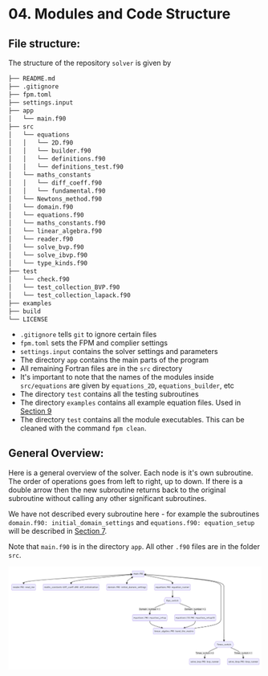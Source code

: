 # 04. Modules and Code Structure

## File structure:

The structure of the repository `solver` is given by

```
├── README.md
├── .gitignore
├── fpm.toml
├── settings.input
├── app
│   └── main.f90
├── src
│   └── equations
│   │   └── 2D.f90
│   │   └── builder.f90
│   │   └── definitions.f90
│   │   └── definitions_test.f90
│   └── maths_constants
│   │   └── diff_coeff.f90
│   │   └── fundamental.f90
│   └── Newtons_method.f90
│   └── domain.f90
│   └── equations.f90
│   └── maths_constants.f90
│   └── linear_algebra.f90
│   └── reader.f90
│   └── solve_bvp.f90
│   └── solve_ibvp.f90
│   └── type_kinds.f90
├── test
│   └── check.f90
│   └── test_collection_BVP.f90
│   └── test_collection_lapack.f90
├── examples
├── build
└── LICENSE
```

* `.gitignore` tells `git` to ignore certain files
* `fpm.toml` sets the FPM and complier settings
* `settings.input` contains the solver settings and parameters
* The directory `app` contains the main parts of the program
* All remaining Fortran files are in the `src` directory
* It's important to note that the names of the modules inside `src/equations` are given by `equations_2D`, `equations_builder`, etc
* The directory `test` contains all the testing subroutines
* The directory `examples` contains all example equation files. Used in [Section 9](9.example_equations.md)
* The directory `test` contains all the module executables. This can be cleaned with the command `fpm clean`.

## General Overview:

Here is a general overview of the solver. Each node is it's own subroutine. 
The order of operations goes from left to right, up to down. 
If there is a double arrow then the new subroutine returns back to the original subroutine without calling any other significant subroutines.

We have not described every subroutine here - for example the subroutines `domain.f90: initial_domain_settings` and `equations.f90: equation_setup` 
will be described in [Section 7](07.non-uniform_domain.md).

Note that `main.f90` is in the directory `app`. All other `.f90` files are in the folder `src`.

![Diagram showing function call structure of overall code.](assets/general_overview_diagram.png)


